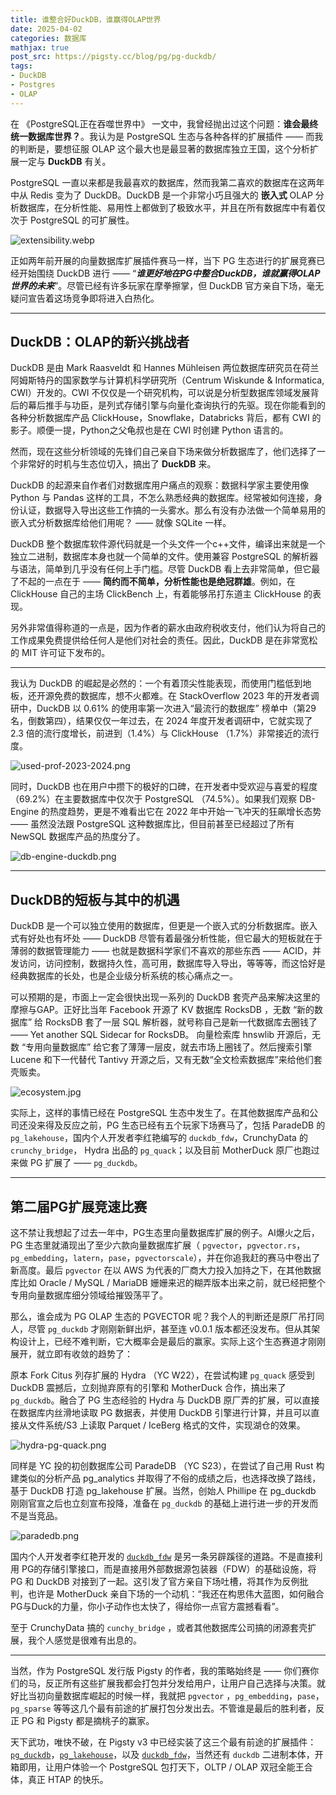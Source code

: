 ```yaml
---
title: 谁整合好DuckDB，谁赢得OLAP世界
date: 2025-04-02
categories: 数据库
mathjax: true
post_src: https://pigsty.cc/blog/pg/pg-duckdb/
tags: 
- DuckDB
- Postgres
- OLAP
---
```


在 《PostgreSQL正在吞噬世界中》 一文中，我曾经抛出过这个问题：**谁会最终统一数据库世界？**。我认为是 PostgreSQL 生态与各种各样的扩展插件 —— 而我的判断是，要想征服 OLAP 这个最大也是最显著的数据库独立王国，这个分析扩展一定与 **DuckDB** 有关。

PostgreSQL 一直以来都是我最喜欢的数据库，然而我第二喜欢的数据库在这两年中从 Redis 变为了 DuckDB。DuckDB 是一个非常小巧且强大的 **嵌入式** OLAP 分析数据库，在分析性能、易用性上都做到了极致水平，并且在所有数据库中有着仅次于 PostgreSQL 的可扩展性。

![extensibility.webp](https://pigsty.cc/blog/pg/pg-duckdb/extensibility.webp)

正如两年前开展的向量数据库扩展插件赛马一样，当下 PG 生态进行的扩展竞赛已经开始围绕 DuckDB 进行 —— “***谁更好地在PG中整合DuckDB，谁就赢得OLAP世界的未来***”。尽管已经有许多玩家在摩拳擦掌，但 DuckDB 官方亲自下场，毫无疑问宣告着这场竞争即将进入白热化。

***

## DuckDB：OLAP的新兴挑战者

DuckDB 是由 Mark Raasveldt 和 Hannes Mühleisen 两位数据库研究员在荷兰阿姆斯特丹的国家数学与计算机科学研究所（Centrum Wiskunde & Informatica, CWI）开发的。CWI 不仅仅是一个研究机构，可以说是分析型数据库领域发展背后的幕后推手与功臣，是列式存储引擎与向量化查询执行的先驱。现在你能看到的各种分析数据库产品 ClickHouse，Snowflake，Databricks 背后，都有 CWI 的影子。顺便一提，Python之父龟叔也是在 CWI 时创建 Python 语言的。

然而，现在这些分析领域的先锋们自己亲自下场来做分析数据库了，他们选择了一个非常好的时机与生态位切入，搞出了 **DuckDB** 来。

DuckDB 的起源来自作者们对数据库用户痛点的观察：数据科学家主要使用像 Python 与 Pandas 这样的工具，不怎么熟悉经典的数据库。经常被如何连接，身份认证，数据导入导出这些工作搞的一头雾水。那么有没有办法做一个简单易用的嵌入式分析数据库给他们用呢？ —— 就像 SQLite 一样。

DuckDB 整个数据库软件源代码就是一个头文件一个c++文件，编译出来就是一个独立二进制，数据库本身也就一个简单的文件。使用兼容 PostgreSQL 的解析器与语法，简单到几乎没有任何上手门槛。尽管 DuckDB 看上去非常简单，但它最了不起的一点在于 —— **简约而不简单，分析性能也是绝冠群雄**。例如，在 ClickHouse 自己的主场 ClickBench 上，有着能够吊打东道主 ClickHouse 的表现。

另外非常值得称道的一点是，因为作者的薪水由政府税收支付，他们认为将自己的工作成果免费提供给任何人是他们对社会的责任。因此，DuckDB 是在非常宽松的 MIT 许可证下发布的。

***

我认为 DuckDB 的崛起是必然的：一个有着顶尖性能表现，而使用门槛低到地板，还开源免费的数据库，想不火都难。在 StackOverflow 2023 年的开发者调研中，DuckDB 以 0.61% 的使用率第一次进入“最流行的数据库” 榜单中（第29名，倒数第四），结果仅仅一年过去，在 2024 年度开发者调研中，它就实现了 2.3 倍的流行度增长，前进到（1.4%）与 ClickHouse （1.7%）非常接近的流行度。

![used-prof-2023-2024.png](https://pigsty.cc/blog/pg/pg-duckdb/used-prof-2023-2024.png)

同时，DuckDB 也在用户中攒下的极好的口碑，在开发者中受欢迎与喜爱的程度（69.2%）在主要数据库中仅次于 PostgreSQL （74.5%）。如果我们观察 DB-Engine 的热度趋势，更是不难看出它在 2022 年中开始一飞冲天的狂飙增长态势 —— 虽然没法跟 PostgreSQL 这种数据库比，但目前甚至已经超过了所有 NewSQL 数据库产品的热度分了。

![db-engine-duckdb.png](https://pigsty.cc/blog/pg/pg-duckdb/db-engine-duckdb.png)

***

## DuckDB的短板与其中的机遇

DuckDB 是一个可以独立使用的数据库，但更是一个嵌入式的分析数据库。嵌入式有好处也有坏处 —— DuckDB 尽管有着最强分析性能，但它最大的短板就在于薄弱的数据管理能力 —— 也就是数据科学家们不喜欢的那些东西 —— ACID，并发访问，访问控制，数据持久性，高可用，数据库导入导出，等等等，而这恰好是经典数据库的长处，也是企业级分析系统的核心痛点之一。

可以预期的是，市面上一定会很快出现一系列的 DuckDB 套壳产品来解决这里的摩擦与GAP。正好比当年 Facebook 开源了 KV 数据库 RocksDB ，无数 “新的数据库” 给 RocksDB 套了一层 SQL 解析器，就号称自己是新一代数据库去圈钱了 —— Yet another SQL Sidecar for RocksDB。 向量检索库 hnswlib 开源后，无数 “专用向量数据库” 给它套了薄薄一层皮，就去市场上圈钱了。然后搜索引擎 Lucene 和下一代替代 Tantivy 开源之后，又有无数“全文检索数据库”来给他们套壳贩卖。

![ecosystem.jpg](https://pigsty.cc/blog/pg/pg-duckdb/ecosystem.jpg)

实际上，这样的事情已经在 PostgreSQL 生态中发生了。在其他数据库产品和公司还没来得及反应之前，PG 生态已经有五个玩家下场赛马了，包括 ParadeDB 的 `pg_lakehouse`，国内个人开发者李红艳编写的 `duckdb_fdw`，CrunchyData 的 `crunchy_bridge`， Hydra 出品的 `pg_quack`；以及目前 MotherDuck 原厂也跑过来做 PG 扩展了 —— `pg_duckdb`。

***

## 第二届PG扩展竞速比赛

这不禁让我想起了过去一年中，PG生态里向量数据库扩展的例子。AI爆火之后，PG 生态里就涌现出了至少六款向量数据库扩展（ `pgvector`，`pgvector.rs`，`pg_embedding`，`latern`，`pase`，`pgvectorscale`），并在你追我赶的赛马中卷出了新高度。最后 `pgvector` 在以 AWS 为代表的厂商大力投入加持之下，在其他数据库比如 Oracle / MySQL / MariaDB 姗姗来迟的糊弄版本出来之前，就已经把整个专用向量数据库细分领域给摧毁荡平了。

那么，谁会成为 PG OLAP 生态的 PGVECTOR 呢？我个人的判断还是原厂吊打同人，尽管 `pg_duckdb` 才刚刚新鲜出炉，甚至连 v0.0.1 版本都还没发布。但从其架构设计上，已经不难判断，它大概率会是最后的赢家。实际上这个生态赛道才刚刚展开，就立即有收敛的趋势了：

原本 Fork Citus 列存扩展的 Hydra （YC W22），在尝试构建 `pg_quack` 感受到 DuckDB 震撼后，立刻抛弃原有的引擎和 MotherDuck 合作，搞出来了 `pg_duckdb`。融合了 PG 生态经验的 Hydra 与 DuckDB 原厂弄的扩展，可以直接在数据库内丝滑地读取 PG 数据表，并使用 DuckDB 引擎进行计算，并且可以直接从文件系统/S3 上读取 Parquet / IceBerg 格式的文件，实现湖仓的效果。

![hydra-pg-quack.png](https://pigsty.cc/blog/pg/pg-duckdb/hydra-pg-quack.png)

同样是 YC 投的初创数据库公司 ParadeDB （YC S23），在尝试了自己用 Rust 构建类似的分析产品 pg\_analytics 并取得了不俗的成绩之后，也选择改换了路线，基于 DuckDB 打造 pg\_lakehouse 扩展。当然，创始人 Phillipe 在 pg\_duckdb 刚刚官宣之后也立刻宣布投降，准备在 `pg_duckdb` 的基础上进行进一步的开发而不是当竞品。

![paradedb.png](https://pigsty.cc/blog/pg/pg-duckdb/paradedb.png)

国内个人开发者李红艳开发的 [`duckdb_fdw`](/ext/olap/duckdb_fdw/) 是另一条另辟蹊径的道路。不是直接利用 PG的存储引擎接口，而是直接用外部数据源包装器（FDW）的基础设施，将 PG 和 DuckDB 对接到了一起。这引发了官方亲自下场吐槽，将其作为反例批判，也许是 MotherDuck 亲自下场的一个动机：“我还在构思伟大蓝图，如何融合PG与Duck的力量，你小子动作也太快了，得给你一点官方震撼看看”。

至于 CrunchyData 搞的 `cunchy_bridge` ，或者其他数据库公司搞的闭源套壳扩展，我个人感觉是很难有出息的。

***

当然，作为 PostgreSQL 发行版 Pigsty 的作者，我的策略始终是 —— 你们赛你们的马，反正所有这些扩展我都会打包并分发给用户，让用户自己选择与决策。就好比当初向量数据库崛起的时候一样，我就把 `pgvector` ，`pg_embedding`，`pase`，`pg_sparse` 等等这几个最有前途的扩展打包分发出去。不管谁是最后的胜利者，反正 PG 和 Pigsty 都是摘桃子的赢家。

天下武功，唯快不破，在 Pigsty v3 中已经实装了这三个最有前途的扩展插件： [`pg_duckdb`](/ext/olap/pg_duckdb/)，[`pg_lakehouse`](/ext/olap/pg_lakehouse)，以及 [`duckdb_fdw`](/ext/olap/duckdb_fdw/)，当然还有 `duckdb` 二进制本体，开箱即用，让用户体验一个 PostgreSQL 包打天下，OLTP / OLAP 双冠全能王合体，真正 HTAP 的快乐。
